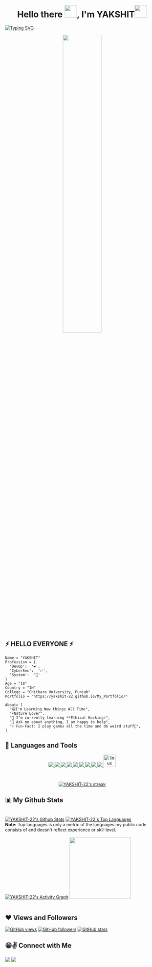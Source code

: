 <h1 style="font-style:Roboto;" align="center">Hello there <img src="https://raw.githubusercontent.com/MartinHeinz/MartinHeinz/master/wave.gif" width="40px" height="40px">, I'm YAKSHIT<img width="40px" height="40px" src="https://media.giphy.com/media/WUlplcMpOCEmTGBtBW/giphy.gif"></h1>

[![Typing SVG](https://readme-typing-svg.herokuapp.com?font=Roboto&size=25&color=ffffff&center=true&vCenter=true&width=1000&height=50&lines=I+A'M+A+PASSIONATE+👦;DEVELOPER+❤️+FROM+INDIA+🗺)](https://git.io/typing-svg)

<a href="https://yakshit-22.github.io/My_Portfolio/"><p align="center"><img width="50%" height="auto" src="we1 (1).png" /></p></a>

## ⚡ HELLO EVERYONE ⚡
```
Name = "YAKSHIT"
Profession = {
  'DevOp':  '❤️',
  'CyberSec':  '✅',
  'System':  '🧲'
}
Age = "18"
Country = "IN"
College = "Chitkara University, Punjab"
Portfolio = "https://yakshit-22.github.io/My_Portfolio/"

About= [
  "😄I'm Learning New things All Time",
  "☀️Nature Lover",
  "🌱 I’m currently learning **Ethical Hacking✌️",
  "💬 Ask me about anything, I am happy to help",
  "⚡️ Fun-Fact: I play games all the time and do weird stuff🤣",
]
```
## 🚀 Languages and Tools
<p align="center"> 
    <a href="https://git-scm.com/" target="_blank"> <img src="https://img.icons8.com/color/48/000000/c-plus-plus-logo.png"/> </a> 
    <a href="https://www.java.com" target="_blank"><img src="https://img.icons8.com/color/50/000000/html-5.png"/> </a>
    <a href="https://www.w3.org/html/" target="_blank"> <img src="https://img.icons8.com/color/48/000000/css3.png"/> </a> 
    <a href="https://www.w3schools.com/css/" target="_blank"> <img src="https://img.icons8.com/color/48/000000/javascript.png"/> </a> 
    <a href="https://getbootstrap.com" target="_blank"> <img src="https://img.icons8.com/color/48/000000/firebase.png"/> </a> 
    <a href="https://getbootstrap.com" target="_blank"> <img src="https://img.icons8.com/color/48/000000/dart.png"/> </a> 
    <a href="https://www.python.org" target="_blank"> <img src="https://img.icons8.com/color/48/000000/flutter.png"/> </a> 
    <a href="https://www.python.org" target="_blank"> <img src="https://img.icons8.com/color/48/000000/python.png"/> </a> 
    <a href="https://git-scm.com/" target="_blank"> <img src="https://img.icons8.com/color/48/000000/git.png"/> </a> 
    <a href="https://www.linux.org/" target="_blank"> <img src="https://img.icons8.com/color/48/000000/linux.png" alt="linux" width="40" height="40"/> 

    
    
</p>

<br/>
<p align="center">
    <a href="https://github.com/YAKSHIT-22/github-readme-streak-stats">
        <img title="🔥 Get streak stats for your profile at git.io/streak-stats" alt="YAKSHIT-22's streak" src="https://github-readme-streak-stats.herokuapp.com/?user=YAKSHIT-22&theme=black-ice&hide_border=true&stroke=0000&background=060A0CD0"/>
    </a>
</p>

## 📊 My Github Stats
  <br/>
    <a href="https://github.com/YAKSHIT-22/github-readme-stats"><img alt="YAKSHIT-22's Github Stats" src="https://github-readme-stats.vercel.app/api?username=YAKSHIT-22&show_icons=true&count_private=true&theme=react&hide_border=true&bg_color=0D1117" /></a>
  <a href="https://github.com/YAKSHIT-22/github-readme-stats"><img alt="YAKSHIT-22's Top Languages" src="https://github-readme-stats.vercel.app/api/top-langs/?username=YAKSHIT-22&langs_count=8&count_private=true&layout=compact&theme=react&hide_border=true&bg_color=0D1117" /></a>
  <br/>
  <b>Note:</b> Top languages is only a metric of the languages my public code consists of and doesn't reflect experience or skill level.
<br/>
<br/>
<a href="https://github.com/YAKSHIT-22/github-readme-activity-graph"><img alt="YAKSHIT-22's Activity Graph" src="https://activity-graph.herokuapp.com/graph?username=YAKSHIT-22&bg_color=0D1117&color=5BCDEC&line=5BCDEC&point=FFFFFF&hide_border=true" /></a>
<a href="https://skyline.github.com/YAKSHIT-22/2021"><img width="200px" src="githubSkyline.gif"></a>
<br/>
<br/>




## ❤ Views and Followers
[![GitHub views](https://komarev.com/ghpvc/?username=YAKSHIT-22&label=Profile%20views&color=0e75b6&style=flat)](https://github.com/YAKSHIT-22?tab=followers)
[![GitHub followers](https://img.shields.io/github/followers/YAKSHIT-22.svg?label=Follower)](https://github.com/YAKSHIT-22?tab=followers)
[![GitHub stars](https://img.shields.io/github/stars/YAKSHIT-22.svg?affiliations=OWNER%2CCOLLABORATOR)](https://github.com/YAKSHIT-22?tab=followers)

## 😁✌️ Connect with Me
<p align="left">
<a href = "https://www.instagram.com/yakshit.g2203/"><img src="https://img.icons8.com/fluent/48/000000/gmail.png"/></a>
<a href="mailto:yakshitgarg25@gmail.com"><img src="https://img.icons8.com/fluent/48/000000/instagram-new.png"/></a></p>

